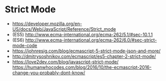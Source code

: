 # Strict Mode
- https://developer.mozilla.org/en-US/docs/Web/JavaScript/Reference/Strict_mode
- (ES5) http://www.ecma-international.org/ecma-262/5.1/#sec-10.1.1
- (ES6) http://www.ecma-international.org/ecma-262/6.0/#sec-strict-mode-code
- https://johnresig.com/blog/ecmascript-5-strict-mode-json-and-more/
- http://dmitrysoshnikov.com/ecmascript/es5-chapter-2-strict-mode/
- https://love2dev.com/blog/javascript-strict-mode/
https://humanwhocodes.com/blog/2016/10/the-ecmascript-2016-change-you-probably-dont-know/